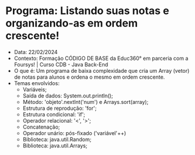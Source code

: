 # Programa: Listando suas notas e organizando-as em ordem crescente!
- Data: 22/02/2024
- Contexto: Formação CÓDIGO DE BASE da Educ360° em parceria com a Foursys! | Curso CDB - Java Back-End
- O que é: Um programa de baixa complexidade que cria um Array (vetor) de notas para alunos e ordena o mesmo em ordem crescente.
- Temas envolvidos:
  - Variáveis;
  - Saída de dados: System.out.println();
  - Método: 'objeto'.nextInt('num') e Arrays.sort(array);
  - Estrutura de reprodução: 'for';
  - Estrutura condicional: 'if';
  - Operador relacional: '<', '>';
  - Concatenação;
  - Operador unário: pós-fixado ('variável'++)
  - Biblioteca: java.util.Random;
  - Biblioteca: java.util.Arrays;
